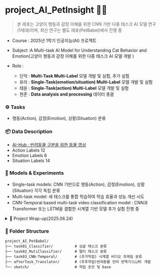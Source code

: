 # project_AI_PetInsight 🐾🐾
> 본 레포는 고양이 행동과 감정 이해를 위한 CNN 기반 다중 태스크 AI 모델 연구(1세대)이며, 최신 연구는 별도 레포(PetBabel)에서 진행 중   
- Course : 2025년 1학기 인공지능(AI) 프로젝트  
- Subject :A Multi-task AI Model for Understanding Cat Behavior and Emotion(고양이 행동과 감정 이해를 위한 다중 태스크 AI 모델 개발 )

- Role : 
   - 단익 : **Multi-Task Multi-Label** 모델 개발 및 실험, 추가 실험
   - 유라 : **Single-Task(emotion/situation) Multi-Label** 모델 개발 및 실험
   - 태윤 : **Single-Task(action) Multi-Label** 모델 개발 및 실험
   - 현준 : **Data analysis and processing** 데이터 총괄

### ⚙️ Tasks
- 행동(Action), 감정(Emotion), 상황(Situation) 분류

### 📦 Data Description
- [AI-Hub : 반려동물 구분을 위한 동물 영상](https://aihub.or.kr/aihubdata/data/view.do?currMenu=115&topMenu=100&aihubDataSe=realm&dataSetSn=59)
- Action Labels 12
- Emotion Labels 6
- Situation Labels 14

### 🚀 Models & Experiments
- Single-task models: CNN 기반으로 행동(Action), 감정(Emotion), 상황(Situation) 각각 독립 분류
- Multi-task model: 세 태스크를 통합 학습하여 학습 효율과 성능 개선 시도
- CNN-Temporal based multi-task video classification model : CNN과 Transformer 또는 LSTM을 결합한 시계열 기반 모델 추가 실험 진행 중

<details>
<summary>📝 Project Wrap-up(2025.06.24)</summary>

### 👍🏻 Good

- **모델 구조 다양화**: CNN-Based Single Task → CNN-Based Multi Task → CNN+LSTM Based Multi Task 구조로 확장하며 시계열 정보를 고려한 실험 진행.  
- **모듈화된 구조 설계**: 데이터 로딩, 모델 정의, 학습 루프 등을 함수 및 클래스로 모듈화하여 반복 실험이 용이하도록 설계함.  
- **실험 로깅 자동화**: `wandb`를 적극 활용하여 실험별 결과, 하이퍼파라미터, loss/accuracy track을 시각화하고 비교 분석 가능하게 함.  
- **Baseline 직접 구현 및 비교**: 학습용 CNN backbone을 직접 구성하거나 튜닝하며 baseline 성능과 비교 실험을 체계적으로 수행함.  

---

### 🙏🏻 Bad

- **데이터 전처리 및 분석 부족**: 모델 구조 설계에 비해 데이터 품질(프레임 내 고양이 미출현, 작은 크기, 결측 정보 등)에 대한 사전 분석 및 전처리가 부족했음.  
- **프레임 단위 라벨링 정확도 이슈**: 메타 데이터에 기반한 프레임 단위 라벨링이 실제 시각적 정보와 매칭되지 않아 학습 성능 저하로 이어짐.  
- **실험 시간 배분 실패**: 초기 Single Task 실험과 LLM 설계에 시간을 과도하게 사용하여 CNN-Temporal 모델 실험은 충분히 고도화하지 못함.  
- **작업 플로우 정교화 부족**: 전체 작업 흐름에 대한 트리거(예: 데이터 준비 완료 → 학습 시작 등)를 명확히 계획하지 않아 병렬적/효율적 작업이 어려웠음.  

---

### 👏🏻 Challenge & 개선할 점

- **멀티태스크 성능 향상**: 클래스 불균형 완화, 라벨 정제 등을 통해 멀티태스크 모델의 일반화 성능 개선 필요.  
- **데이터 품질 기반 필터링 도입**: 예) 고양이 객체 크기가 작거나 없을 경우 자동 필터링하여 학습에서 제외하는 방식 고려.  
- **시계열 라벨링 개선 방안 탐색**: 전체 프레임을 같은 라벨로 간주하는 단순 방식 대신, keypoint 기반 temporal segmentation 도입 검토 필요.  
- **플로우 관리 방식 개선**: 전 과정을 빠르게 1회 완성한 뒤, 그 위에 개선을 반복하는 방식으로 작업 플로우 전환.  

---

### ✍🏻 Keyword

- **Multi-Task Learning (Shared Encoding)**: 행동, 감정, 상황을 동시에 예측하는 방식으로 공유된 표현을 학습  
- **CNN + LSTM**: CNN으로 각 프레임 특징 추출 후 LSTM으로 시간 흐름 고려  
- **영상 기반 라벨링**: 프레임 단위 라벨링의 어려움과 시계열 구조 설계의 중요성 체감  
- **데이터 품질 이슈**: 학습 데이터의 대표성, 노이즈, 결측치가 학습 성능에 미치는 영향  

---

### ✅ To-Do

- **데이터 전처리 고도화 후 train/val/test 재구성**  
    - 동영상 단위로 프레임 수 통일  
    - 고양이 미출현, 객체 크기 작은 샘플 제거  
    - 클래스 불균형 완화 전략 수립  

- **테스크 재정의 및 라벨 정제**  
    - 모호한 라벨 또는 불확실한 샘플 제거  
    - 행동/감정/상황 간 경계가 명확한 샘플 위주로 정제  

- **개선된 데이터셋 기반으로 LSTM 모델 재학습**  
    - 시계열 흐름을 반영한 CNN+LSTM 구조 실험  
    - 멀티태스크에서 분기 헤드 구조 다양화 실험  

</details>


### 📁 Folder Structure
```
project_AI_PetBabel/      
├── task01_Classifier/          # 싱글 태스크 분류 
├── task02_MutiClassifier/      # 멀티 태스크 분류 
├── task03_CNN-Temporal/        # (추가작업) 시계열 비디오 프레임 분류
├── afterTask_Translator/       # (추후작업)반려동물 언어 번역기(LLM) 개발
└── sketch/                     # 작업 초안 및 base
```
